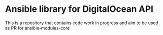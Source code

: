 # Ansible library for DigitalOcean API

This is a repository that contains code work in progress and aim to be used as PR for ansible-modules-core
